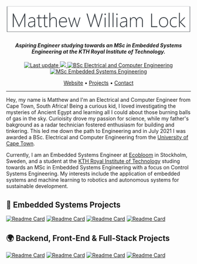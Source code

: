 <h1 align="center">
  <br>
  <a href="https://github.com/matthew-william-lock"><img src="https://github.com/matthew-william-lock/matthew-william-lock/blob/main/images/banner.png" alt="Matthew William Lock"></a>
</h1>

<h4 align="center"><i>Aspiring Engineer studying towards an MSc in Embedded Systems Engineering at the KTH Royal Institute of Technology.</i></h4>

<p align="center">
    <a href="https://github.com/matthew-william-lock/matthew-william-lock">
    <img src="https://img.shields.io/github/last-commit/matthew-william-lock/matthew-william-lock?label=Last%20updated&style=flat-square"
         alt="Last update">
    <img src="https://visitor-badge.laobi.icu/badge?page_id=matthew-william-lock"/>    
    <a href="http://www.ee.uct.ac.za/bachelor-science-engineering-electrical-and-computer-engineering">
    <img src="https://img.shields.io/badge/BSc%20Electrical%20and%20Computer%20Engineering-University%20of%20Cape%20Town-%230099FF"
         alt="BSc Electrical and Computer Engineering">
    <a href="https://www.kth.se/en/studies/master/embedded-systems/msc-embedded-systems-1.70455">
    <img src="https://img.shields.io/badge/MSc%20Embedded%20Systems%20Engineering%20(Current)-KTH%20Royal%20Institute%20of%20Technology-%231954A5"
         alt="MSc Embedded Systems Engineering">
</p>
      
<p align="center">
  <a href="#about">Website</a> •
  <a href="#installation">Projects</a> •
  <a href="#license">Contact</a>
</p>

<!-- ## :open_hands: About Me  -->
 <hr />

Hey, my name is Matthew and I'm an Electrical and Computer Engineer from Cape Town, South Africa! Being a curious kid, I loved investigating the mysteries of Ancient Egypt and learning all I could about those burning balls of gas in the sky. Curioisity drove my passion for science, while my father's bakground as a radar technician fostered enthusiasm for building and tinkering. This led me down the path to Engineering and in July 2021 I was awarded a BSc. Electrical and Computer Engineering from the [University of Cape Town](http://www.uct.ac.za/).

Currently, I am an Embedded Systems Engineer at [Ecobloom](https://ecobloom.se/) in Stockholm, Sweden, and a student at the [KTH Royal Institute of Technology](https://www.kth.se/) studing towards an MSc in Embedded Systems Engineering with a focus on Control Systems Engineering. My interests include the application of embedded systems and machine learning to robotics and autonomous systems for sustainable development.

## :electric_plug: Embedded Systems Projects 

[![Readme Card](https://github-readme-stats.vercel.app/api/pin/?username=matthew-william-lock&repo=Sonar-Imaging-System&title_color=1954A5)](https://github.com/matthew-william-lock/Sonar-Imaging-System)
[![Readme Card](https://github-readme-stats.vercel.app/api/pin/?username=matthew-william-lock&repo=Image-Masking-Accelerator&title_color=1954A5)](https://github.com/matthew-william-lock/Image-Masking-Accelerator)
[![Readme Card](https://github-readme-stats.vercel.app/api/pin/?username=matthew-william-lock&repo=FPGA-WaveformGenerator&title_color=1954A5)](https://github.com/matthew-william-lock/FPGA-WaveformGenerator)
[![Readme Card](https://github-readme-stats.vercel.app/api/pin/?username=matthew-william-lock&repo=FPGA-WallClock&title_color=1954A5)](https://github.com/matthew-william-lock/FPGA-WallClock)

## :earth_africa: Backend, Front-End & Full-Stack Projects

[![Readme Card](https://github-readme-stats.vercel.app/api/pin/?username=matthew-william-lock&repo=outreach-dashboard&title_color=1954A5)](https://github.com/matthew-william-lock/outreach-dashboard)
[![Readme Card](https://github-readme-stats.vercel.app/api/pin/?username=matthew-william-lock&repo=Real-Time-Chat-Room&title_color=1954A5)](https://github.com/matthew-william-lock/Real-Time-Chat-Room)
[![Readme Card](https://github-readme-stats.vercel.app/api/pin/?username=matthew-william-lock&repo=Simple-Weather-Web-Application&title_color=1954A5)](https://github.com/matthew-william-lock/Simple-Weather-Web-Application)
[![Readme Card](https://github-readme-stats.vercel.app/api/pin/?username=matthew-william-lock&repo=task-manager-application&title_color=1954A5)](https://github.com/matthew-william-lock/task-manager-application)


<!--
### 🛠 &nbsp;Tech Stack

![Python](https://img.shields.io/badge/-Python-05122A?style=flat&logo=python)&nbsp;
![JavaScript](https://img.shields.io/badge/-JavaScript-05122A?style=flat&logo=javascript)&nbsp;
![Java](https://img.shields.io/badge/-Java-05122A?style=flat&logo=Java&logoColor=FFA518)&nbsp;
![C](https://img.shields.io/badge/-C-05122A?style=flat&logo=C&logoColor=A8B9CC)&nbsp;
![C++](https://img.shields.io/badge/-C++-05122A?style=flat&logo=C%2B%2B&logoColor=00599C)&nbsp;
![Django](https://img.shields.io/badge/-Django-05122A?style=flat&logo=django&logoColor=092E20)&nbsp;
![Bootstrap](https://img.shields.io/badge/-Bootstrap-05122A?style=flat&logo=bootstrap&logoColor=563D7C)\
![HTML](https://img.shields.io/badge/-HTML-05122A?style=flat&logo=HTML5)&nbsp;
![CSS](https://img.shields.io/badge/-CSS-05122A?style=flat&logo=CSS3&logoColor=1572B6)&nbsp;
![Git](https://img.shields.io/badge/-Git-05122A?style=flat&logo=git)&nbsp;
![GitHub](https://img.shields.io/badge/-GitHub-05122A?style=flat&logo=github)&nbsp;
![Visual Studio Code](https://img.shields.io/badge/-Visual%20Studio%20Code-05122A?style=flat&logo=visual-studio-code&logoColor=007ACC)&nbsp;
![NumPy](https://img.shields.io/badge/numpy%20-%23013243.svg?&style=flat&logo=numpy&logoColor=white)&nbsp;
![Pandas](https://img.shields.io/badge/pandas%20-%23150458.svg?&style=flat&logo=pandas&logoColor=white)&nbsp;


<p  align="center">
   
</p>

[![Anurag's GitHub stats](https://github-readme-stats.vercel.app/api?username=matthew-william-lock)](https://github.com/anuraghazra/github-readme-stats)

---

[![Top Langs](https://github-readme-stats.vercel.app/api/top-langs/?username=matthew-william-lock)](https://github.com/anuraghazra/github-readme-stats)
-->

<!--
**matthew-william-lock/matthew-william-lock** is a ✨ _special_ ✨ repository because its `README.md` (this file) appears on your GitHub profile.

Here are some ideas to get you started:

- 🔭 I’m currently working on ...
- 🌱 I’m currently learning ...
- 👯 I’m looking to collaborate on ...
- 🤔 I’m looking for help with ...
- 💬 Ask me about ...
- 📫 How to reach me: ...
- 😄 Pronouns: ...
- ⚡ Fun fact: ...
-->
